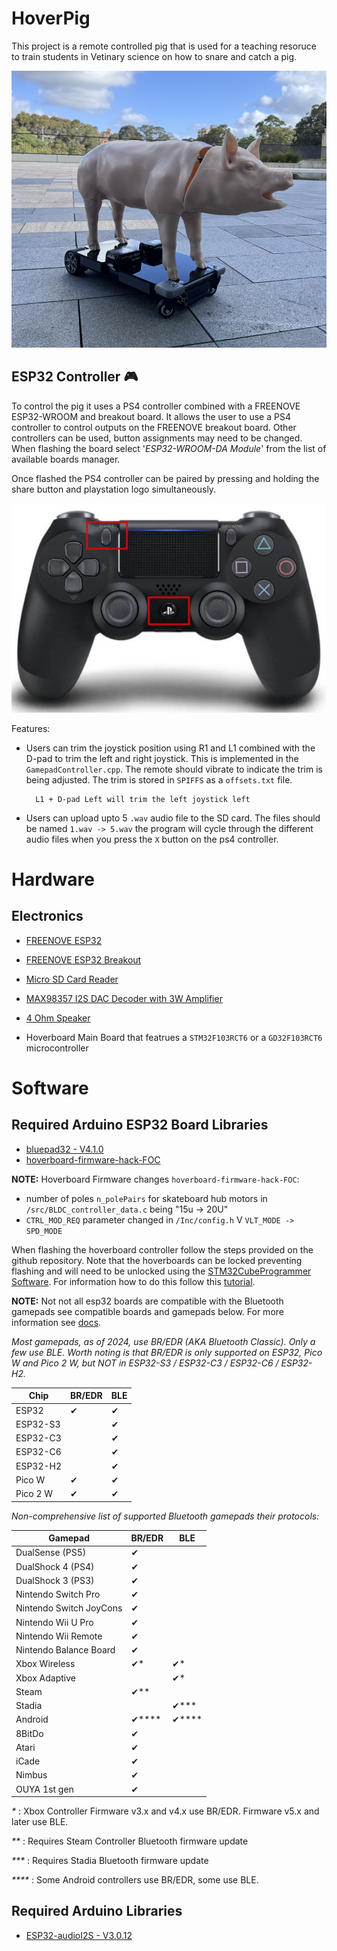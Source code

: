 # HoverPig
This project is a remote controlled pig that is used for a teaching resoruce to train students in Vetinary science on how to snare and catch a pig.

![HoverPig](Images/hoverpig.png)

## ESP32 Controller 🎮
To control the pig it uses a PS4 controller combined with a FREENOVE ESP32-WROOM and breakout board. It allows the user to use a PS4 controller to control outputs on the FREENOVE breakout board. Other controllers can be used, button assignments may need to be changed. When flashing the board select '_ESP32-WROOM-DA Module_' from the list of available boards manager. 

Once flashed the PS4 controller can be paired by pressing and holding the share button and playstation logo  simultaneously. 

![PS4 Controller](Images/ps4_controller.jpg)

Features:
- Users can trim the joystick position using R1 and L1 combined with the D-pad to trim the left and right joystick. This is implemented in the `GamepadController.cpp`. The remote should vibrate to indicate the trim is being adjusted. The trim is stored in `SPIFFS` as a `offsets.txt` file.

        L1 + D-pad Left will trim the left joystick left

- Users can upload upto 5 `.wav` audio file to the SD card. The files should be named `1.wav -> 5.wav` the program will cycle through the different audio files when you press the `X` button on the ps4 controller.

# Hardware
## Electronics
- [FREENOVE ESP32](https://vi.aliexpress.com/item/1005005776600877.html)

- [FREENOVE ESP32 Breakout](https://vi.aliexpress.com/item/1005005879655901.html)

- [Micro SD Card Reader](https://lonelybinary.com/products/micro-sd-reader-module-pack-of-3)

- [MAX98357 I2S DAC Decoder with 3W Amplifier](https://lonelybinary.com/products/max98357)

- [4 Ohm Speaker](https://vi.aliexpress.com/item/1005005699882165.html)

- Hoverboard Main Board that featrues a `STM32F103RCT6` or a `GD32F103RCT6` microcontroller

# Software
## Required Arduino ESP32 Board Libraries
 - [bluepad32 - V4.1.0](https://github.com/ricardoquesada/bluepad32)
 - [hoverboard-firmware-hack-FOC](https://github.com/EFeru/hoverboard-firmware-hack-FOC)
 
 __NOTE:__ Hoverboard Firmware changes `hoverboard-firmware-hack-FOC`:
- number of poles `n_polePairs` for skateboard hub motors in `/src/BLDC_controller_data.c` being "15u -> 20U"
- `CTRL_MOD_REQ` parameter changed in `/Inc/config.h` V `VLT_MODE -> SPD_MODE`

When flashing the hoverboard controller follow the steps provided on the github repository. Note that the hoverboards can be locked preventing flashing and will need to be unlocked using the [STM32CubeProgrammer Software](https://www.st.com/en/development-tools/stm32cubeprog.html). For information how to do this follow this [tutorial](https://youtu.be/77bMH5Ql1Xo?si=E0nV6sFRmLHlkzPF&t=290).

__NOTE:__ Not not all esp32 boards are compatible with the Bluetooth gamepads see compatible boards and gamepads below. For more information see [docs](https://bluepad32.readthedocs.io/en/latest/supported_gamepads/).

_Most gamepads, as of 2024, use BR/EDR (AKA Bluetooth Classic). Only a few use BLE. Worth noting is that BR/EDR is only supported on ESP32, Pico W and Pico 2 W, but NOT in ESP32-S3 / ESP32-C3 / ESP32-C6 / ESP32-H2._

| Chip       | BR/EDR | BLE |
|------------|--------|-----|
| ESP32      | ✔      | ✔   |
| ESP32-S3   |        | ✔   |
| ESP32-C3   |        | ✔   |
| ESP32-C6   |        | ✔   |
| ESP32-H2   |        | ✔   |
| Pico W     | ✔      | ✔   |
| Pico 2 W   | ✔      | ✔   |

_Non-comprehensive list of supported Bluetooth gamepads their protocols:_

| Gamepad                     | BR/EDR | BLE   |
|-----------------------------|--------|-------|
| DualSense (PS5)            | ✔      |       |
| DualShock 4 (PS4)          | ✔      |       |
| DualShock 3 (PS3)          | ✔      |       |
| Nintendo Switch Pro        | ✔      |       |
| Nintendo Switch JoyCons    | ✔      |       |
| Nintendo Wii U Pro         | ✔      |       |
| Nintendo Wii Remote        | ✔      |       |
| Nintendo Balance Board     | ✔      |       |
| Xbox Wireless              | ✔*     | ✔*    |
| Xbox Adaptive              |        | ✔*    |
| Steam                      | ✔**    |       |
| Stadia                     |        | ✔***  |
| Android                    | ✔****  | ✔**** |
| 8BitDo                     | ✔      |       |
| Atari                      | ✔      |       |
| iCade                      | ✔      |       |
| Nimbus                     | ✔      |       |
| OUYA 1st gen               | ✔      |       |

_*_ : Xbox Controller Firmware v3.x and v4.x use BR/EDR. Firmware v5.x and later use BLE.

_**_ : Requires Steam Controller Bluetooth firmware update

_***_ : Requires Stadia Bluetooth firmware update

_****_ : Some Android controllers use BR/EDR, some use BLE.

## Required Arduino Libraries
 - [ESP32-audioI2S - V3.0.12](https://github.com/schreibfaul1/ESP32-audioI2S)
